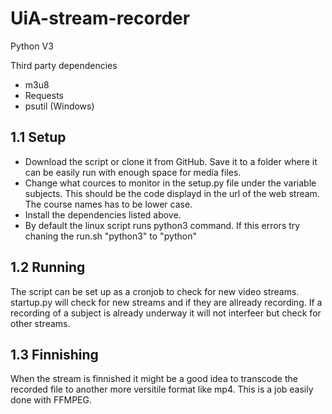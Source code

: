 # UiA-stream-recorder

Python V3

Third party dependencies
* m3u8
* Requests
* psutil (Windows)
  
## 1.1 Setup
* Download the script or clone it from GitHub. Save it to a folder where it can be easily run with enough space for media files. 
* Change what cources to monitor in the setup.py file under the variable subjects. This should be the code displayd in the url of the web stream. The course names has to be lower case. 
* Install the dependencies listed above. 
* By default the linux script runs python3 command. If this errors try chaning the run.sh "python3" to "python" 

## 1.2 Running 
The script can be set up as a cronjob to check for new video streams. startup.py will check for new streams and if they are allready recording. If a recording of a subject is already underway it will not interfeer but check for other streams. 

## 1.3 Finnishing
When the stream is finnished it might be a good idea to transcode the recorded file to another more versitile format like mp4. This is a job easily done with FFMPEG. 

